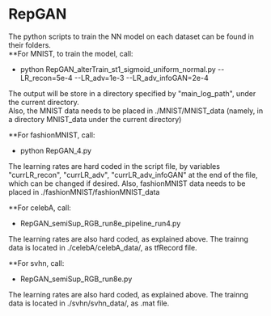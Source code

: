 # RepGAN
The python scripts to train the NN model on each dataset can be found in their folders.  
**For MNIST, to train the model, call:  

   - python RepGAN_alterTrain_st1_sigmoid_uniform_normal.py --LR_recon=5e-4 --LR_adv=1e-3 --LR_adv_infoGAN=2e-4  

The output will be store in a directory specified by "main_log_path", under the current directory.  
Also, the MNIST data needs to be placed in ./MNIST/MNIST_data (namely, in a directory MNIST_data under the current directory)  

**For fashionMNIST, call:

   - python RepGAN_4.py
   
The learning rates are hard coded in the script file, by variables "currLR_recon", "currLR_adv", "currLR_adv_infoGAN" at the end of the file, which can be changed if desired.
Also, fashionMNIST data needs to be placed in ./fashionMNIST/fashionMNIST_data

**For celebA, call:

   - RepGAN_semiSup_RGB_run8e_pipeline_run4.py
   
The learning rates are also hard coded, as explained above.
The trainng data is located in ./celebA/celebA_data/, as tfRecord file.

**For svhn, call:

   - RepGAN_semiSup_RGB_run8e.py
   
The learning rates are also hard coded, as explained above.
The trainng data is located in ./svhn/svhn_data/, as .mat file.

